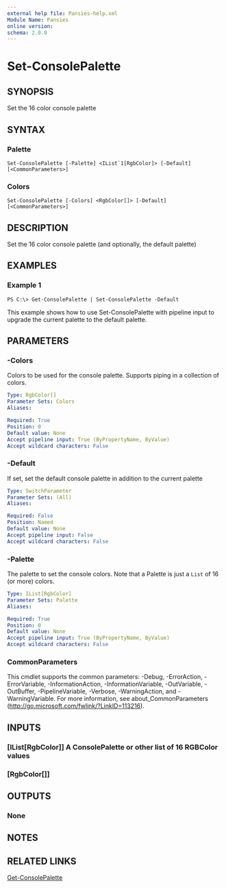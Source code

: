```yaml
---
external help file: Pansies-help.xml
Module Name: Pansies
online version:
schema: 2.0.0
---
```


# Set-ConsolePalette

## SYNOPSIS
Set the 16 color console palette

## SYNTAX

### Palette
```
Set-ConsolePalette [-Palette] <IList`1[RgbColor]> [-Default] [<CommonParameters>]
```

### Colors
```
Set-ConsolePalette [-Colors] <RgbColor[]> [-Default] [<CommonParameters>]
```

## DESCRIPTION
Set the 16 color console palette (and optionally, the default palette)

## EXAMPLES

### Example 1
```
PS C:\> Get-ConsolePalette | Set-ConsolePalette -Default
```

This example shows how to use Set-ConsolePalette with pipeline input to upgrade the current palette to the default palette.

## PARAMETERS

### -Colors
Colors to be used for the console palette. Supports piping in a collection of colors.

```yaml
Type: RgbColor[]
Parameter Sets: Colors
Aliases:

Required: True
Position: 0
Default value: None
Accept pipeline input: True (ByPropertyName, ByValue)
Accept wildcard characters: False
```

### -Default
If set, set the default console palette in addition to the current palette

```yaml
Type: SwitchParameter
Parameter Sets: (All)
Aliases:

Required: False
Position: Named
Default value: None
Accept pipeline input: False
Accept wildcard characters: False
```

### -Palette
The palette to set the console colors. Note that a Palette is just a `List` of 16 (or more) colors.

```yaml
Type: IList[RgbColor]
Parameter Sets: Palette
Aliases:

Required: True
Position: 0
Default value: None
Accept pipeline input: True (ByPropertyName, ByValue)
Accept wildcard characters: False
```

### CommonParameters
This cmdlet supports the common parameters: -Debug, -ErrorAction, -ErrorVariable, -InformationAction, -InformationVariable, -OutVariable, -OutBuffer, -PipelineVariable, -Verbose, -WarningAction, and -WarningVariable. For more information, see about_CommonParameters (http://go.microsoft.com/fwlink/?LinkID=113216).

## INPUTS

### [IList[RgbColor]] A ConsolePalette or other list of 16 RGBColor values

### [RgbColor[]]

## OUTPUTS

### None

## NOTES

## RELATED LINKS

[Get-ConsolePalette](Get-ConsolePalette.md)